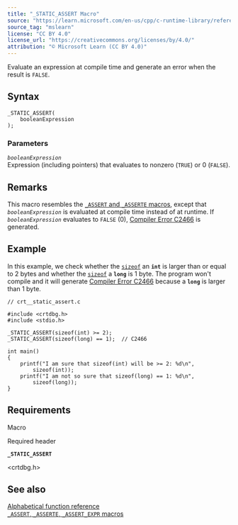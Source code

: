 ```yaml
---
title: "_STATIC_ASSERT Macro"
source: "https://learn.microsoft.com/en-us/cpp/c-runtime-library/reference/static-assert-macro?view=msvc-170"
source_tag: "mslearn"
license: "CC BY 4.0"
license_url: "https://creativecommons.org/licenses/by/4.0/"
attribution: "© Microsoft Learn (CC BY 4.0)"
---
```

Evaluate an expression at compile time and generate an error when the result is `FALSE`.

## Syntax

```
_STATIC_ASSERT(
    booleanExpression
);
```

### Parameters

_`booleanExpression`_  
Expression (including pointers) that evaluates to nonzero (`TRUE`) or 0 (`FALSE`).

## Remarks

This macro resembles the [`_ASSERT` and `_ASSERTE` macros](https://learn.microsoft.com/en-us/cpp/c-runtime-library/reference/assert-asserte-assert-expr-macros?view=msvc-170), except that _`booleanExpression`_ is evaluated at compile time instead of at runtime. If _`booleanExpression`_ evaluates to `FALSE` (0), [Compiler Error C2466](https://learn.microsoft.com/en-us/cpp/error-messages/compiler-errors-1/compiler-error-c2466?view=msvc-170) is generated.

## Example

In this example, we check whether the [`sizeof`](https://learn.microsoft.com/en-us/cpp/c-language/sizeof-operator-c?view=msvc-170) an **`int`** is larger than or equal to 2 bytes and whether the [`sizeof`](https://learn.microsoft.com/en-us/cpp/c-language/sizeof-operator-c?view=msvc-170) a **`long`** is 1 byte. The program won't compile and it will generate [Compiler Error C2466](https://learn.microsoft.com/en-us/cpp/error-messages/compiler-errors-1/compiler-error-c2466?view=msvc-170) because a **`long`** is larger than 1 byte.

```
// crt__static_assert.c

#include <crtdbg.h>
#include <stdio.h>

_STATIC_ASSERT(sizeof(int) >= 2);
_STATIC_ASSERT(sizeof(long) == 1);  // C2466

int main()
{
    printf("I am sure that sizeof(int) will be >= 2: %d\n",
        sizeof(int));
    printf("I am not so sure that sizeof(long) == 1: %d\n",
        sizeof(long));
}
```

## Requirements

Macro

Required header

**`_STATIC_ASSERT`**

<crtdbg.h>

## See also

[Alphabetical function reference](https://learn.microsoft.com/en-us/cpp/c-runtime-library/reference/crt-alphabetical-function-reference?view=msvc-170)  
[`_ASSERT`, `_ASSERTE`, `_ASSERT_EXPR` macros](https://learn.microsoft.com/en-us/cpp/c-runtime-library/reference/assert-asserte-assert-expr-macros?view=msvc-170)